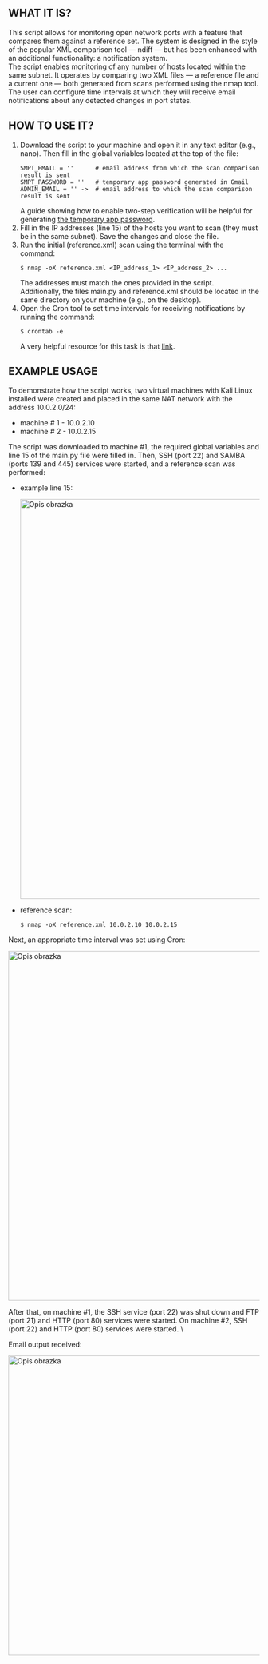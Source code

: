 
## WHAT IT IS?
This script allows for monitoring open network ports with a feature that compares them against a reference set. The system is designed in the style of the popular XML comparison tool — ndiff — but has been enhanced with an additional functionality: a notification system. \
The script enables monitoring of any number of hosts located within the same subnet. It operates by comparing two XML files — a reference file and a current one — both generated from scans performed using the nmap tool. \
The user can configure time intervals at which they will receive email notifications about any detected changes in port states. 

## HOW TO USE IT?
1. Download the script to your machine and open it in any text editor (e.g., nano). Then fill in the global variables located at the top of the file:
   ```
   SMPT_EMAIL = ''      # email address from which the scan comparison result is sent
   SMPT_PASSWORD = ''   # temporary app password generated in Gmail 
   ADMIN_EMAIL = '' ->  # email address to which the scan comparison result is sent
   ```
   A guide showing how to enable two-step verification will be helpful for generating [the temporary app password](https://support.google.com/accounts/answer/185839?hl=pl&co=GENIE.Platform%3DDesktop).
3. Fill in the IP addresses (line 15) of the hosts you want to scan (they must be in the same subnet). Save the changes and close the file.
4. Run the initial (reference.xml) scan using the terminal with the command:
   ```
   $ nmap -oX reference.xml <IP_address_1> <IP_address_2> ...
   ```
   The addresses must match the ones provided in the script. \
   Additionally, the files main.py and reference.xml should be located in the same directory on your machine (e.g., on the desktop).
6. Open the Cron tool to set time intervals for receiving notifications by running the command:
   ```
   $ crontab -e
   ```   
   A very helpful resource for this task is that [link](https://crontab.guru/).

## EXAMPLE USAGE
To demonstrate how the script works, two virtual machines with Kali Linux installed were created and placed in the same NAT network with the address 10.0.2.0/24:
* machine # 1 - 10.0.2.10
* machine # 2 - 10.0.2.15 

The script was downloaded to machine #1, the required global variables and line 15 of the main.py file were filled in. Then, SSH (port 22) and SAMBA (ports 139 and 445) services were started, and a reference scan was performed:
* example line 15:
  <p align="left">
    <img src="https://private-user-images.githubusercontent.com/180983359/430693512-1ecec17c-6f1b-4cbe-8cda-945d5269ec86.PNG?jwt=eyJhbGciOiJIUzI1NiIsInR5cCI6IkpXVCJ9.eyJpc3MiOiJnaXRodWIuY29tIiwiYXVkIjoicmF3LmdpdGh1YnVzZXJjb250ZW50LmNvbSIsImtleSI6ImtleTUiLCJleHAiOjE3NDM5MzQwNjgsIm5iZiI6MTc0MzkzMzc2OCwicGF0aCI6Ii8xODA5ODMzNTkvNDMwNjkzNTEyLTFlY2VjMTdjLTZmMWItNGNiZS04Y2RhLTk0NWQ1MjY5ZWM4Ni5QTkc_WC1BbXotQWxnb3JpdGhtPUFXUzQtSE1BQy1TSEEyNTYmWC1BbXotQ3JlZGVudGlhbD1BS0lBVkNPRFlMU0E1M1BRSzRaQSUyRjIwMjUwNDA2JTJGdXMtZWFzdC0xJTJGczMlMkZhd3M0X3JlcXVlc3QmWC1BbXotRGF0ZT0yMDI1MDQwNlQxMDAyNDhaJlgtQW16LUV4cGlyZXM9MzAwJlgtQW16LVNpZ25hdHVyZT1jMTI3ZDkxZWEwNjI3OWY4Nzc2MjkyY2YwNTJiNjAzYzdjN2NjYzI0Mzg4OTIzZWZlOTgzMDk2ZDY0NWE2MGRjJlgtQW16LVNpZ25lZEhlYWRlcnM9aG9zdCJ9.7TMNk14jSVRu-yQrsBg3fr-_HwXL_h8z6ZizcHBLTYQ" alt="Opis obrazka" width="800"/>
  </p>
* reference scan:
  ```
  $ nmap -oX reference.xml 10.0.2.10 10.0.2.15
  ```
Next, an appropriate time interval was set using Cron:
  <p align="left">
    <img src="https://private-user-images.githubusercontent.com/180983359/430695093-40cb0ab3-494a-4f92-96c9-633fbed543f1.PNG?jwt=eyJhbGciOiJIUzI1NiIsInR5cCI6IkpXVCJ9.eyJpc3MiOiJnaXRodWIuY29tIiwiYXVkIjoicmF3LmdpdGh1YnVzZXJjb250ZW50LmNvbSIsImtleSI6ImtleTUiLCJleHAiOjE3NDM5Mzg0MTcsIm5iZiI6MTc0MzkzODExNywicGF0aCI6Ii8xODA5ODMzNTkvNDMwNjk1MDkzLTQwY2IwYWIzLTQ5NGEtNGY5Mi05NmM5LTYzM2ZiZWQ1NDNmMS5QTkc_WC1BbXotQWxnb3JpdGhtPUFXUzQtSE1BQy1TSEEyNTYmWC1BbXotQ3JlZGVudGlhbD1BS0lBVkNPRFlMU0E1M1BRSzRaQSUyRjIwMjUwNDA2JTJGdXMtZWFzdC0xJTJGczMlMkZhd3M0X3JlcXVlc3QmWC1BbXotRGF0ZT0yMDI1MDQwNlQxMTE1MTdaJlgtQW16LUV4cGlyZXM9MzAwJlgtQW16LVNpZ25hdHVyZT1hYjI2ZDExYzVjMGZiNjk1ODhlZjY0ZDE2NjIwOTg2Y2ExNWRiNjM3Y2Q2MjRjNWRjN2RlZGQ2ZjY1NjVlZjkwJlgtQW16LVNpZ25lZEhlYWRlcnM9aG9zdCJ9.UNp0KbqvfWuVNRbSZqfO53WUqaKVFPaCf212nV9ZXTY" alt="Opis obrazka" width="700"/>
  </p>
After that, on machine #1, the SSH service (port 22) was shut down and FTP (port 21) and HTTP (port 80) services were started. On machine #2, SSH (port 22) and HTTP (port 80) services were started. \

Email output received:  
<p align="left">
  <img src="https://private-user-images.githubusercontent.com/180983359/430695863-39e45b93-9149-41e5-9115-a5be33891777.PNG?jwt=eyJhbGciOiJIUzI1NiIsInR5cCI6IkpXVCJ9.eyJpc3MiOiJnaXRodWIuY29tIiwiYXVkIjoicmF3LmdpdGh1YnVzZXJjb250ZW50LmNvbSIsImtleSI6ImtleTUiLCJleHAiOjE3NDM5MzgzNjgsIm5iZiI6MTc0MzkzODA2OCwicGF0aCI6Ii8xODA5ODMzNTkvNDMwNjk1ODYzLTM5ZTQ1YjkzLTkxNDktNDFlNS05MTE1LWE1YmUzMzg5MTc3Ny5QTkc_WC1BbXotQWxnb3JpdGhtPUFXUzQtSE1BQy1TSEEyNTYmWC1BbXotQ3JlZGVudGlhbD1BS0lBVkNPRFlMU0E1M1BRSzRaQSUyRjIwMjUwNDA2JTJGdXMtZWFzdC0xJTJGczMlMkZhd3M0X3JlcXVlc3QmWC1BbXotRGF0ZT0yMDI1MDQwNlQxMTE0MjhaJlgtQW16LUV4cGlyZXM9MzAwJlgtQW16LVNpZ25hdHVyZT1iOWZkZGE2MDQ1MmQ3OGRiNGM3MGQ3OTYwZjU2ODM0OWQ5YTg3OWYxOTNhZjkzNGRmZTkxMWE1ZmIyN2IzYWQ5JlgtQW16LVNpZ25lZEhlYWRlcnM9aG9zdCJ9.ceLG4P3XjG--oU6psTFJMVNrAB2gvS1AGWf1EWUh8ZA" alt="Opis obrazka" width="600"/>
</p>


